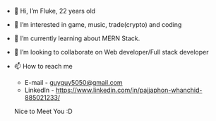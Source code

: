 - 👋 Hi, I’m Fluke, 22 years old
- 👀 I’m interested in game, music, trade(crypto) and coding
- 🌱 I’m currently learning about MERN Stack.
- 💞️ I’m looking to collaborate on Web developer/Full stack developer
- 📫 How to reach me
  - E-mail - guyguy5050@gmail.com
  - LinkedIn - https://www.linkedin.com/in/pajjaphon-whanchid-885021233/
  
  Nice to Meet You :D
